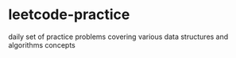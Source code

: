 # leetcode-practice
daily set of practice problems covering various data structures and algorithms concepts 
